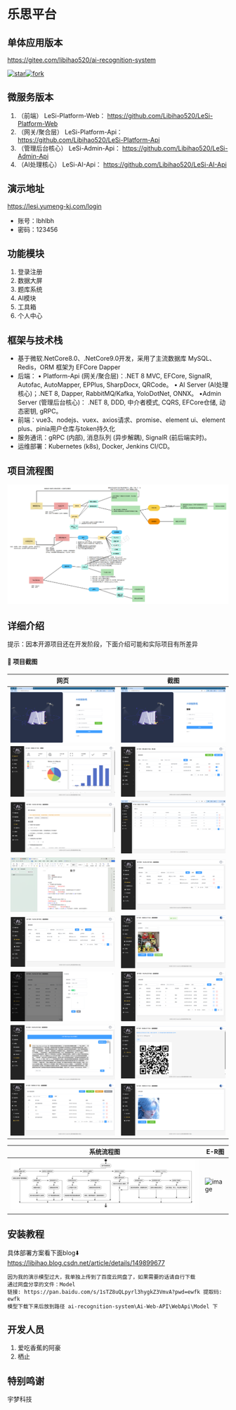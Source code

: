 # 乐思平台
## 单体应用版本
https://gitee.com/libihao520/ai-recognition-system

[![star](https://gitee.com/libihao520/ai-recognition-system/badge/star.svg?theme=dark)](https://gitee.com/libihao520/ai-recognition-system/stargazers)[![fork](https://gitee.com/libihao520/ai-recognition-system/badge/fork.svg?theme=dark)](https://gitee.com/libihao520/ai-recognition-system/members)
## 微服务版本
1. （前端） LeSi-Platform-Web： https://github.com/Libihao520/LeSi-Platform-Web
2. （网关/聚合层） LeSi-Platform-Api： https://github.com/Libihao520/LeSi-Platform-Api
3. （管理后台核心） LeSi-Admin-Api： https://github.com/Libihao520/LeSi-Admin-Api
4. （AI处理核心） LeSi-AI-Api： https://github.com/Libihao520/LeSi-AI-Api

## 演示地址
https://lesi.yumeng-kj.com/login
 - 账号：lbhlbh
 - 密码：123456
## 功能模块

1.  登录注册
2.  数据大屏
3.  题库系统
4.  AI模块
5.  工具箱
6.  个人中心

## 框架与技术栈
 - 基于微软.NetCore8.0、.NetCore9.0开发，采用了主流数据库 MySQL、Redis，ORM 框架为 EFCore Dapper
 - 后端：
    • Platform-Api (网关/聚合层)：.NET 8 MVC, EFCore, SignalR, Autofac, AutoMapper, EPPlus, SharpDocx, QRCode。
    • AI Server (AI处理核心)；.NET 8, Dapper, RabbitMQ/Kafka, YoloDotNet, ONNX。
    •Admin Server (管理后台核心)： .NET 8, DDD, 中介者模式, CQRS, EFCore仓储, 动态密钥, gRPC。
 - 前端：vue3、nodejs、vuex、axios请求、promise、element ui、element plus、pinia用户仓库与token持久化
 - 服务通讯：gRPC (内部), 消息队列 (异步解耦), SignalR (前后端实时)。
 - 运维部署：Kubernetes (k8s), Docker, Jenkins CI/CD。

## 项目流程图
![image](readmePhoto/乐思平台流程图_00.png)

## 详细介绍
提示：因本开源项目还在开发阶段，下面介绍可能和实际项目有所差异
#### 🐳 项目截图  

| 网页 | 截图 |
|---------------------|---------------------|
| ![image](readmePhoto/login1.png)  | ![image](readmePhoto/login2.png) |
| ![image](readmePhoto/sjdp.png)  | ![image](readmePhoto/Training%20system.png) |
| ![image](readmePhoto/math.png)  | ![image](readmePhoto/ltxt2.png) |
| ![image](readmePhoto/ltxt3.png)  |![image](readmePhoto/modularity%20management.png) |
| ![image](readmePhoto/modularity%20management.png)  | ![image](readmePhoto/ai1.png) |
| ![iamge](readmePhoto/ADD.png)  | ![image](readmePhoto/identify%20the%20result.png) |
| ![image](readmePhoto/AI666.png)  | ![image](readmePhoto/gjx1.png) |
| ![image](readmePhoto/grzx1.png)  | ![image](readmePhoto/grzx2.png) |

| 系统流程图 | E-R图 |
|---------------------|---------------------|
| ![image](readmePhoto/Flowchart.png)  | ![image](readmePhoto/E-R图.png) |

## 安装教程
具体部署方案看下面blog⬇️
https://libihao.blog.csdn.net/article/details/149899677
```
因为我的演示模型过大，我单独上传到了百度云网盘了，如果需要的话请自行下载
通过网盘分享的文件：Model
链接: https://pan.baidu.com/s/1sTZ8uQLpyrl3hygkZ3VmvA?pwd=ewfk 提取码: ewfk
模型下载下来后放到路径 ai-recognition-system\Ai-Web-API\WebApi\Model 下
```

## 开发人员

1.  爱吃香蕉的阿豪
2.  栖止

## 特别鸣谢
宇梦科技


